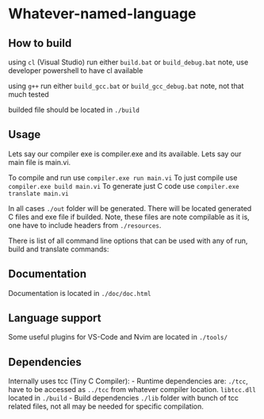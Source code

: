 # Whatever-named-language

## How to build
using `cl` (Visual Studio)
    run either `build.bat` or `build_debug.bat`
    note, use developer powershell to have cl available

using `g++`
    run either `build_gcc.bat` or `build_gcc_debug.bat`
    note, not that much tested

builded file should be located in `./build`

## Usage
Lets say our compiler exe is compiler.exe and its available.
Lets say our main file is main.vi.

To compile and run use
    `compiler.exe run main.vi`
To just compile use
    `compiler.exe build main.vi`
To generate just C code use
    `compiler.exe translate main.vi`

In all cases `./out` folder will be generated. 
There will be located generated C files and exe file if builded.
Note, these files are note compilable as it is, one have to include headers from `./resources`.

There is list of all command line options that can be used with any of run, build and translate commands:

## Documentation
Documentation is located in `./doc/doc.html`

## Language support
Some useful plugins for VS-Code and Nvim are located in `./tools/`

## Dependencies
Internally uses tcc (Tiny C Compiler):
    - Runtime dependencies are:
        `./tcc`, have to be accessed as `../tcc` from whatever compiler location.
        `libtcc.dll` located in `./build`
    - Build dependencies
        `./lib` folder with bunch of tcc related files, not all may be needed for specific compilation.
